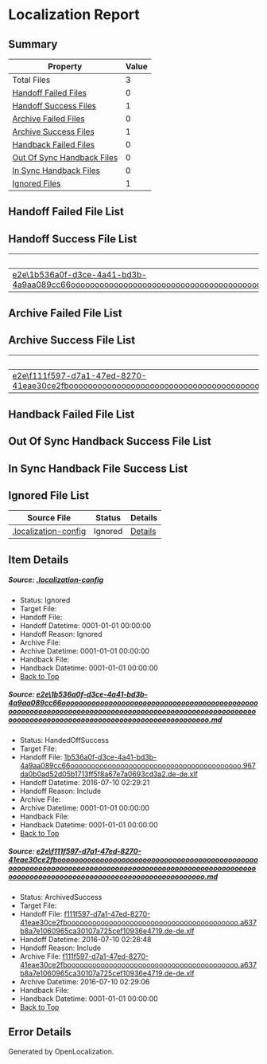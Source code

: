 # <a name='report-top'></a> Localization Report

## Summary
 Property | Value 
 -------- | ----- 
 Total Files | 3
[ Handoff Failed Files ](#handoff-failed-list)| 0
[ Handoff Success Files ](#handoff-success-list)| 1
[ Archive Failed Files ](#archive-failed-list)| 0
[ Archive Success Files ](#archive-success-list)| 1
[ Handback Failed Files ](#handback-failed-list)| 0
[ Out Of Sync Handback Files ](#outofsync-handback-success-list)| 0
[ In Sync Handback Files ](#insync-handback-success-list)| 0
[ Ignored Files ](#ignored-list)| 1

## <a name='handoff-failed-list'></a> Handoff Failed File List

## <a name='handoff-success-list'></a> Handoff Success File List
 Source File | Status | Details 
 ----------- | ------ | ------- 
 [e2e\1b536a0f-d3ce-4a41-bd3b-4a9aa089cc66ooooooooooooooooooooooooooooooooooooooooooooooooooooooooooooooooooooooooooooooooooooooooooooooooooooooooooooooooooooooooooooooooooooooooooooooooooooooo.md](https://github.com/OpenLocalizationTestOrg/oltest/blob/9f0c890a218589be4e161576dccfba870793cc92/e2e/1b536a0f-d3ce-4a41-bd3b-4a9aa089cc66ooooooooooooooooooooooooooooooooooooooooooooooooooooooooooooooooooooooooooooooooooooooooooooooooooooooooooooooooooooooooooooooooooooooooooooooooooooooo.md) | HandedOffSuccess | [Details](#ef0bb5b037ed3e3ff434c31cdecfca9c644956b11)

## <a name='archive-failed-list'></a> Archive Failed File List

## <a name='archive-success-list'></a> Archive Success File List
 Source File | Status | Details 
 ----------- | ------ | ------- 
 [e2e\f111f597-d7a1-47ed-8270-41eae30ce2fbooooooooooooooooooooooooooooooooooooooooooooooooooooooooooooooooooooooooooooooooooooooooooooooooooooooooooooooooooooooooooooooooooooooooooooooooooooooo.md](https://github.com/OpenLocalizationTestOrg/oltest/blob/5c474cc5e873af100fd9376d053a5e979cbebb4d/e2e/f111f597-d7a1-47ed-8270-41eae30ce2fbooooooooooooooooooooooooooooooooooooooooooooooooooooooooooooooooooooooooooooooooooooooooooooooooooooooooooooooooooooooooooooooooooooooooooooooooooooooo.md) | ArchivedSuccess | [Details](#da6f5bfb9d801904ae516b6586bd8dd53e3f246c2)

## <a name='handback-failed-list'></a> Handback Failed File List

## <a name='outofsync-handback-success-list'></a> Out Of Sync Handback Success File List

## <a name='insync-handback-success-list'></a> In Sync Handback File Success List

## <a name='ignored-list'></a> Ignored File List
 Source File | Status | Details 
 ----------- | ------ | ------- 
 [.localization-config](https://github.com/OpenLocalizationTestOrg/oltest/blob/9f0c890a218589be4e161576dccfba870793cc92/.localization-config) | Ignored | [Details](#3d4f252ac210baf56311d7e97dcc2db10974dbd20)

## Item Details
##### <a name='3d4f252ac210baf56311d7e97dcc2db10974dbd20'></a> Source: [.localization-config](https://github.com/OpenLocalizationTestOrg/oltest/blob/9f0c890a218589be4e161576dccfba870793cc92/.localization-config)
* Status: Ignored
* Target File: 
* Handoff File: 
* Handoff Datetime: 0001-01-01 00:00:00
* Handoff Reason: Ignored
* Archive File: 
* Archive Datetime: 0001-01-01 00:00:00
* Handback File: 
* Handback Datetime: 0001-01-01 00:00:00
* [Back to Top](#report-top)

##### <a name='ef0bb5b037ed3e3ff434c31cdecfca9c644956b11'></a> Source: [e2e\1b536a0f-d3ce-4a41-bd3b-4a9aa089cc66ooooooooooooooooooooooooooooooooooooooooooooooooooooooooooooooooooooooooooooooooooooooooooooooooooooooooooooooooooooooooooooooooooooooooooooooooooooooo.md](https://github.com/OpenLocalizationTestOrg/oltest/blob/9f0c890a218589be4e161576dccfba870793cc92/e2e/1b536a0f-d3ce-4a41-bd3b-4a9aa089cc66ooooooooooooooooooooooooooooooooooooooooooooooooooooooooooooooooooooooooooooooooooooooooooooooooooooooooooooooooooooooooooooooooooooooooooooooooooooooo.md)
* Status: HandedOffSuccess
* Target File: 
* Handoff File: [1b536a0f-d3ce-4a41-bd3b-4a9aa089cc66ooooooooooooooooooooooooooooooooooooooooo.967da0b0ad52d05b1713ff5f8a67e7a0693cd3a2.de-de.xlf](https://github.com/OpenLocalizationTestOrg/olhandoff-e2e/blob/c3c6c6bcf0d0402f51aa137a39b21763a516a0bd/ol-handoff/OpenLocalizationTestOrg/oltest-dede-fly/ci/ht/1b536a0f-d3ce-4a41-bd3b-4a9aa089cc66ooooooooooooooooooooooooooooooooooooooooo.967da0b0ad52d05b1713ff5f8a67e7a0693cd3a2.de-de.xlf)
* Handoff Datetime: 2016-07-10 02:29:21
* Handoff Reason: Include
* Archive File: 
* Archive Datetime: 0001-01-01 00:00:00
* Handback File: 
* Handback Datetime: 0001-01-01 00:00:00
* [Back to Top](#report-top)

##### <a name='da6f5bfb9d801904ae516b6586bd8dd53e3f246c2'></a> Source: [e2e\f111f597-d7a1-47ed-8270-41eae30ce2fbooooooooooooooooooooooooooooooooooooooooooooooooooooooooooooooooooooooooooooooooooooooooooooooooooooooooooooooooooooooooooooooooooooooooooooooooooooooo.md](https://github.com/OpenLocalizationTestOrg/oltest/blob/5c474cc5e873af100fd9376d053a5e979cbebb4d/e2e/f111f597-d7a1-47ed-8270-41eae30ce2fbooooooooooooooooooooooooooooooooooooooooooooooooooooooooooooooooooooooooooooooooooooooooooooooooooooooooooooooooooooooooooooooooooooooooooooooooooooooo.md)
* Status: ArchivedSuccess
* Target File: 
* Handoff File: [f111f597-d7a1-47ed-8270-41eae30ce2fbooooooooooooooooooooooooooooooooooooooooo.a637b8a7e1060965ca30107a725cef10936e4719.de-de.xlf](https://github.com/OpenLocalizationTestOrg/olhandoff-e2e/blob/68b357eb7c542462ac4dc9454b31ecf2562b68a8/ol-handoff/OpenLocalizationTestOrg/oltest-dede-fly/ci/ht/f111f597-d7a1-47ed-8270-41eae30ce2fbooooooooooooooooooooooooooooooooooooooooo.a637b8a7e1060965ca30107a725cef10936e4719.de-de.xlf)
* Handoff Datetime: 2016-07-10 02:28:48
* Handoff Reason: Include
* Archive File: [f111f597-d7a1-47ed-8270-41eae30ce2fbooooooooooooooooooooooooooooooooooooooooo.a637b8a7e1060965ca30107a725cef10936e4719.de-de.xlf](https://github.com/OpenLocalizationTestOrg/olhandoff-e2e/blob/b1d166d301e71e807b80ae5e19c6efa03140ccee/ol-archive/OpenLocalizationTestOrg/oltest-dede-fly/ci/ht/f111f597-d7a1-47ed-8270-41eae30ce2fbooooooooooooooooooooooooooooooooooooooooo.a637b8a7e1060965ca30107a725cef10936e4719.de-de.xlf)
* Archive Datetime: 2016-07-10 02:29:06
* Handback File: 
* Handback Datetime: 0001-01-01 00:00:00
* [Back to Top](#report-top)


## Error Details

Generated by OpenLocalization.
